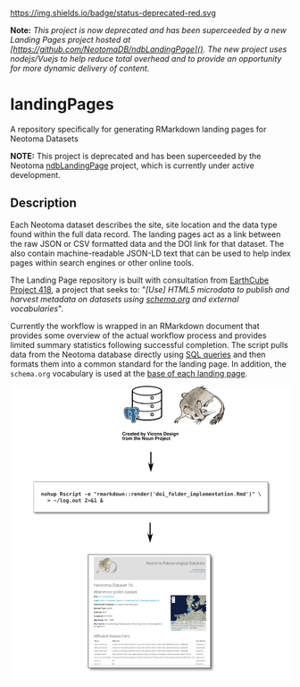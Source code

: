 https://img.shields.io/badge/status-deprecated-red.svg

**Note:** *This project is now deprecated and has been superceeded by a new Landing Pages project hosted at [https://github.com/NeotomaDB/ndbLandingPage]().  The new project uses nodejs/Vuejs to help reduce total overhead and to provide an opportunity for more dynamic delivery of content.*

# landingPages

A repository specifically for generating RMarkdown landing pages for Neotoma Datasets

**NOTE:** This project is deprecated and has been superceeded by the Neotoma [ndbLandingPage](https://github.com/NeotomaDB/ndbLandingPage) project, which is currently under active development.

## Description

Each Neotoma dataset describes the site, site location and the data type found within the full data record.  The landing pages act as a link between the raw JSON or CSV formatted data and the DOI link for that dataset.  The also contain machine-readable JSON-LD text that can be used to help index pages within search engines or other online tools.

The Landing Page repository is built with consultation from [EarthCube Project 418](https://github.com/earthcubearchitecture-project418), a project that seeks to: "*[Use] HTML5 microdata to publish and harvest metadata on datasets using [schema.org]() and external vocabularies*".

Currently the workflow is wrapped in an RMarkdown document that provides some overview of the actual workflow process and provides limited summary statistics following successful completion.  The script pulls data from the Neotoma database directly using [SQL queries](https://github.com/NeotomaDB/landingPages/tree/master/sql_queries) and then formats them into a common standard for the landing page.  In addition, the `schema.org` vocabulary is used at the [base of each landing page](https://github.com/NeotomaDB/landingPages/blob/master/static_page.Rmd).

![](resources/flowchart.svg)
